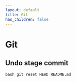 ```yaml
---
layout: default
title: Git
has_children: false
---
```


# Git

## Undo stage commit
```bash git reset HEAD README.md```
